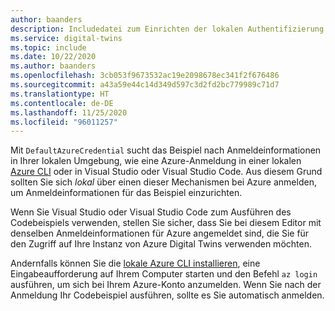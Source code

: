 ```yaml
---
author: baanders
description: Includedatei zum Einrichten der lokalen Authentifizierung für DefaultAzureCredential in Azure Digital Twins-Beispielen – ohne Einführung
ms.service: digital-twins
ms.topic: include
ms.date: 10/22/2020
ms.author: baanders
ms.openlocfilehash: 3cb053f9673532ac19e2098678ec341f2f676486
ms.sourcegitcommit: a43a59e44c14d349d597c3d2fd2bc779989c71d7
ms.translationtype: HT
ms.contentlocale: de-DE
ms.lasthandoff: 11/25/2020
ms.locfileid: "96011257"
---
```

Mit `DefaultAzureCredential` sucht das Beispiel nach Anmeldeinformationen in Ihrer lokalen Umgebung, wie eine Azure-Anmeldung in einer lokalen [Azure CLI](/cli/azure/install-azure-cli?view=azure-cli-latest&preserve-view=true) oder in Visual Studio oder Visual Studio Code. Aus diesem Grund sollten Sie sich *lokal* über einen dieser Mechanismen bei Azure anmelden, um Anmeldeinformationen für das Beispiel einzurichten.

Wenn Sie Visual Studio oder Visual Studio Code zum Ausführen des Codebeispiels verwenden, stellen Sie sicher, dass Sie bei diesem Editor mit denselben Anmeldeinformationen für Azure angemeldet sind, die Sie für den Zugriff auf Ihre Instanz von Azure Digital Twins verwenden möchten.

Andernfalls können Sie die [lokale Azure CLI installieren](/cli/azure/install-azure-cli?view=azure-cli-latest&preserve-view=true), eine Eingabeaufforderung auf Ihrem Computer starten und den Befehl `az login` ausführen, um sich bei Ihrem Azure-Konto anzumelden. Wenn Sie nach der Anmeldung Ihr Codebeispiel ausführen, sollte es Sie automatisch anmelden.
